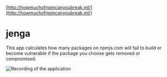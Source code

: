 [http://howmuchofnpmcanyoubreak.ml/](http://howmuchofnpmcanyoubreak.ml/)
# jenga
This app calculates how many packages on npmjs.com will fail to build or become vulnerable if the package you choose gets removed or compromised.


![Recording of the application](https://i.imgur.com/Z4wCvur.gif)
